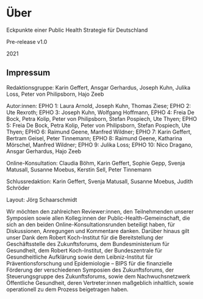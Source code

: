 # Über

<p>Eckpunkte einer Public Health Strategie für Deutschland</p>
<p>Pre-release v1.0</p>
<p>2021</p>

## Impressum

<p>Redaktionsgruppe: Karin Geffert, Ansgar Gerhardus, Joseph Kuhn, Julika Loss, Peter von Philipsborn, Hajo Zeeb</p>
<p>Autor:innen: EPHO 1: Laura Arnold, Joseph Kuhn, Thomas Ziese; EPHO 2: Ute Rexroth; EPHO 3: Joseph Kuhn, Wolfgang Hoffmann, EPHO 4: Freia De Bock, Petra Kolip, Peter von Philipsborn, Stefan Pospiech, Ute Thyen; EPHO 5: Freia De Bock, Petra Kolip, Peter von Philipsborn, Stefan Pospiech, Ute Thyen; EPHO 6: Raimund Geene, Manfred Wildner; EPHO 7: Karin Geffert, Bertram Geisel, Peter Tinnemann; EPHO 8: Raimund Geene, Katharina Mörschel, Manfred Wildner; EPHO 9: Julika Loss; EPHO 10: Nico Dragano, Ansgar Gerhardus, Hajo Zeeb</p>
<p>Online-Konsultation: Claudia Böhm, Karin Geffert, Sophie Gepp, Svenja Matusall, Susanne Moebus, Kerstin Sell, Peter Tinnemann</p>
<p>Schlussredaktion: Karin Geffert, Svenja Matusall, Susanne Moebus, Judith Schröder</p>
<p>Layout: Jörg Schaarschmidt</p>
<p>Wir möchten den zahlreichen Reviewer:innen, den Teilnehmenden unserer Symposien sowie allen Kolleg:innen der Public-Health-Gemeinschaft, die sich an den beiden Online-Konsultationsrunden beteiligt haben, für Diskussionen, Anregungen und Kommentare danken. Darüber hinaus gilt unser Dank dem Robert Koch-Institut für die Bereitstellung der Geschäftsstelle des Zukunftsforums, dem Bundesministerium für Gesundheit, dem Robert Koch-Institut, der Bundeszentrale für Gesundheitliche Aufklärung sowie dem Leibniz-Institut für Präventionsforschung und Epidemiologie – BIPS für die finanzielle Förderung der verschiedenen Symposien des Zukunftsforums, der Steuerungsgruppe des Zukunftsforums, sowie dem Nachwuchsnetzwerk Öffentliche Gesundheit, deren Vertreter:innen maßgeblich inhaltlich, sowie operationell zu dem Prozess beigetragen haben.</p>
